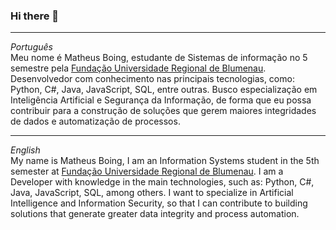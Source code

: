 ### Hi there 👋
---
*Português*\
Meu nome é Matheus Boing, estudante de Sistemas de informação no 5 semestre pela [Fundação Universidade Regional de Blumenau](https://www.furb.br). Desenvolvedor com conhecimento nas principais tecnologias, como: Python, C#, Java, JavaScript, SQL, entre outras. Busco especialização em Inteligência Artificial e Segurança da Informação, de forma que eu possa contribuir para a construção de soluções que gerem maiores integridades de dados e automatização de processos.

---
*English*\
My name is Matheus Boing, I am an Information Systems student in the 5th semester at [Fundação Universidade Regional de Blumenau](https://www.furb.br). I am a Developer with knowledge in the main technologies, such as: Python, C#, Java, JavaScript, SQL, among others. I want to specialize in Artificial Intelligence and Information Security, so that I can contribute to building solutions that generate greater data integrity and process automation.
<!--
**matheusboing/matheusboing** is a ✨ _special_ ✨ repository because its `README.md` (this file) appears on your GitHub profile.

Here are some ideas to get you started:

- 🔭 I’m currently working on ...
- 🌱 I’m currently learning ...
- 👯 I’m looking to collaborate on ...
- 🤔 I’m looking for help with ...
- 💬 Ask me about ...
- 📫 How to reach me: ...
- 😄 Pronouns: ...
- ⚡ Fun fact: ...
-->
